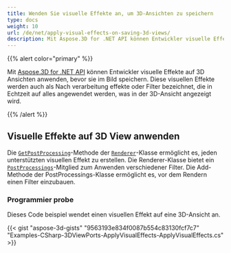 ```yaml
---
title: Wenden Sie visuelle Effekte an, um 3D-Ansichten zu speichern
type: docs
weight: 10
url: /de/net/apply-visual-effects-on-saving-3d-views/
description: Mit Aspose.3D for .NET API können Entwickler visuelle Effekte auf 3D Ansichten anwenden, bevor sie im Bild speichern. Diese visuellen Effekte werden auch als Nach bearbeitungs effekte oder Filter bezeichnet, die in Echtzeit auf alles angewendet werden, was in der 3D-Ansicht angezeigt wird.
---
```

{{% alert color="primary" %}}

Mit [Aspose.3D for .NET API](https://products.aspose.com/3d/net/) können Entwickler visuelle Effekte auf 3D Ansichten anwenden, bevor sie im Bild speichern. Diese visuellen Effekte werden auch als Nach verarbeitung effekte oder Filter bezeichnet, die in Echtzeit auf alles angewendet werden, was in der 3D-Ansicht angezeigt wird.

{{% /alert %}}
##  **Visuelle Effekte auf 3D View anwenden**
Die [`GetPostProcessing`](https://reference.aspose.com/3d/net/aspose.threed.render/renderer/methods/getpostprocessing)-Methode der [`Renderer`](https://reference.aspose.com/3d/net/aspose.threed.render/renderer)-Klasse ermöglicht es, jeden unterstützten visuellen Effekt zu erstellen. Die Renderer-Klasse bietet ein [`PostProcessings`](https://reference.aspose.com/3d/net/aspose.threed.render/renderer/properties/postprocessings)-Mitglied zum Anwenden verschiedener Filter. Die Add-Methode der PostProcessings-Klasse ermöglicht es, vor dem Rendern einen Filter einzubauen.
###  **Programmier probe**
Dieses Code beispiel wendet einen visuellen Effekt auf eine 3D-Ansicht an.

{{< gist "aspose-3d-gists" "9563193e834f0087b554c83130fcf7c7" "Examples-CSharp-3DViewPorts-ApplyVisualEffects-ApplyVisualEffects.cs" >}}

